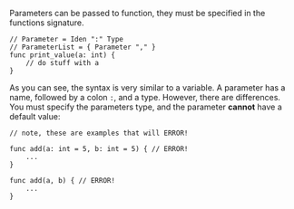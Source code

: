 Parameters can be passed to function, they must be specified in the functions
signature. 

```
// Parameter = Iden ":" Type
// ParameterList = { Parameter "," }
func print_value(a: int) {
    // do stuff with a
}
```

As you can see, the syntax is very similar to a variable. A parameter has a
name, followed by a colon `:`, and a type. However, there are differences. You must specify the parameters type, and the parameter **cannot**
have a default value:

```
// note, these are examples that will ERROR!

func add(a: int = 5, b: int = 5) { // ERROR!
    ...
}

func add(a, b) { // ERROR!
    ...
}
```